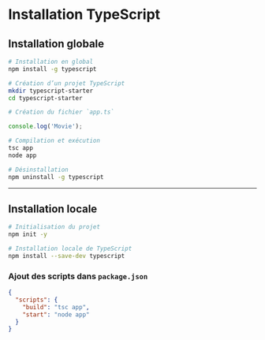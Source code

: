 # Installation TypeScript

## Installation globale

```bash
# Installation en global
npm install -g typescript

# Création d’un projet TypeScript
mkdir typescript-starter
cd typescript-starter

# Création du fichier `app.ts`
```

```typescript
console.log('Movie');
```
```bash
# Compilation et exécution
tsc app
node app

# Désinstallation
npm uninstall -g typescript
```

---

## Installation locale

```bash
# Initialisation du projet
npm init -y

# Installation locale de TypeScript
npm install --save-dev typescript
```

### Ajout des scripts dans `package.json`
```json
{
  "scripts": {
    "build": "tsc app",
    "start": "node app"
  }
}
```

